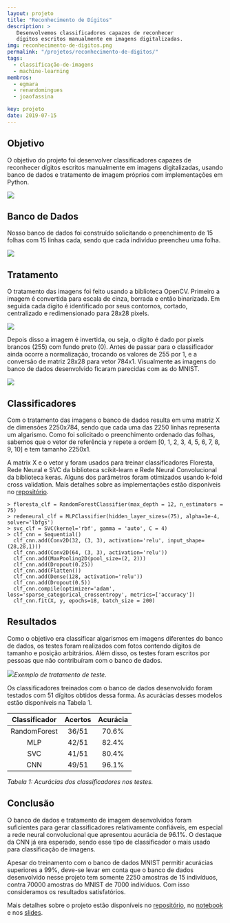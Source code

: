 ```yaml
---
layout: projeto
title: "Reconhecimento de Dígitos"
description: >
   Desenvolvemos classificadores capazes de reconhecer
   dígitos escritos manualmente em imagens digitalizadas.
img: reconhecimento-de-digitos.png
permalink: "/projetos/reconhecimento-de-digitos/"
tags:
  - classificação-de-imagens
  - machine-learning
membros:
  - egmara
  - renandomingues
  - joaofassina

key: projeto
date: 2019-07-15
---
```


## Objetivo

O objetivo do projeto foi desenvolver classificadores capazes de reconhecer dígitos
escritos manualmente em imagens digitalizadas, usando banco de dados e tratamento
de imagem próprios com implementações em Python.

![]({{site.urlimg}}/{{page.permalink}}/objetivo.png)

## Banco de Dados

Nosso banco de dados foi construído solicitando o preenchimento de 15 folhas com
15 linhas cada, sendo que cada indivíduo preencheu uma folha.

![]({{site.urlimg}}/{{page.permalink}}/bancodedados.png)

## Tratamento

O tratamento das imagens foi feito usando a biblioteca OpenCV. Primeiro
a imagem é convertida para escala de cinza, borrada e então binarizada. Em seguida
cada dígito é identificado por seus contornos, cortado, centralizado e
redimensionado para 28x28 pixels.

![]({{site.urlimg}}/{{page.permalink}}/tratamento.png)

Depois disso a imagem é invertida, ou seja, o dígito é dado por pixels brancos (255)
com fundo preto (0). Antes de passar para o classificador ainda ocorre a
normalização, trocando os valores de 255 por 1, e a conversão de matriz
28x28 para vetor 784x1. Visualmente as imagens do banco de dados desenvolvido ficaram
parecidas com as do MNIST.

![]({{site.urlimg}}/{{page.permalink}}/compara.png)

## Classificadores

Com o tratamento das imagens o banco de dados resulta em uma matriz X de
dimensões 2250x784, sendo que cada uma das 2250 linhas representa um algarismo.
Como foi solicitado o preenchimento ordenado das folhas, sabemos que o vetor de
referência y repete a ordem [0, 1, 2, 3, 4, 5, 6, 7, 8, 9, 10] e tem tamanho 2250x1.

A matrix X e o vetor y foram usados para treinar classificadores 
Floresta, Rede Neural e SVC da biblioteca scikit-learn e Rede Neural Convolucional
da biblioteca keras. Alguns dos parâmetros foram otimizados
usando k-fold cross validation. Mais detalhes sobre as implementações estão
disponíveis no
[repositório](https://github.com/Egmara/Machine-Learning-Projeto-UFPR-Reconhecimento-de-algarismos).

```
> floresta_clf = RandomForestClassifier(max_depth = 12, n_estimators = 75)
> redeneural_clf = MLPClassifier(hidden_layer_sizes=(75), alpha=1e-4, solver='lbfgs')
> svc_clf = SVC(kernel='rbf', gamma = 'auto', C = 4)
> clf_cnn = Sequential()
  clf_cnn.add(Conv2D(32, (3, 3), activation='relu', input_shape=(28,28,1)))
  clf_cnn.add(Conv2D(64, (3, 3), activation='relu'))
  clf_cnn.add(MaxPooling2D(pool_size=(2, 2)))
  clf_cnn.add(Dropout(0.25))
  clf_cnn.add(Flatten())
  clf_cnn.add(Dense(128, activation='relu'))
  clf_cnn.add(Dropout(0.5))
  clf_cnn.compile(optimizer='adam', loss='sparse_categorical_crossentropy', metrics=['accuracy'])
  clf_cnn.fit(X, y, epochs=18, batch_size = 200)
```

## Resultados

Como o objetivo era classificar algarismos em imagens diferentes do banco de dados,
os testes foram realizados com fotos contendo dígitos de tamanho e posição
arbitrários. Além disso, os testes foram escritos por pessoas que não contribuíram
com o banco de dados.

![]({{site.urlimg}}/{{page.permalink}}/teste.png)*Exemplo de tratamento de teste.*

Os classificadores treinados com o banco de dados desenvolvido foram testados
com 51 dígitos obtidos dessa forma. As acurácias desses modelos estão disponíveis na
Tabela 1.

| Classificador | Acertos       | Acurácia |
|:-------------:|:-------------:|:--------:|
| RandomForest  |    36/51      |   70.6%  |
|      MLP      |    42/51      |   82.4%  |
|      SVC      |    41/51      |   80.4%  |
|      CNN      |    49/51      |   96.1%  |

_Tabela 1: Acurácias dos classificadores nos testes._

## Conclusão

O banco de dados e tratamento de imagem desenvolvidos foram suficientes para gerar
classificadores relativamente confiáveis, em especial a rede neural convolucional
que apresentou acurácia de 96.1%. O destaque da CNN já era esperado, sendo esse
tipo de classificador o mais usado para classificação de imagens.

Apesar do treinamento com o banco de dados MNIST permitir acurácias
superiores a 99%, deve-se levar em conta que o banco de dados desenvolvido nesse
projeto tem somente 2250 amostras de 15 indivíduos, contra 70000 amostras do MNIST
de 7000 indivíduos. Com isso consideramos os resultados satisfatórios.

Mais detalhes sobre o projeto estão disponíveis no
[repositório](https://github.com/Egmara/Machine-Learning-Projeto-UFPR-Reconhecimento-de-algarismos),
no [notebook](https://github.com/Egmara/Machine-Learning-Projeto-UFPR-Reconhecimento-de-algarismos/blob/master/Apresentacao.ipynb)
e nos [slides](https://github.com/Egmara/Machine-Learning-Projeto-UFPR-Reconhecimento-de-algarismos/blob/master/SlidesApresentacao.pdf).

